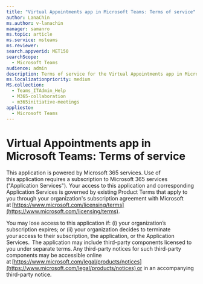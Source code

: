 ```yaml
---
title: "Virtual Appointments app in Microsoft Teams: Terms of service"
author: LanaChin
ms.author: v-lanachin
manager: samanro
ms.topic: article
ms.service: msteams
ms.reviewer: 
search.appverid: MET150
searchScope:
  - Microsoft Teams
audience: admin
description: Terms of service for the Virtual Appointments app in Microsoft Teams.
ms.localizationpriority: medium
MS.collection: 
  - Teams_ITAdmin_Help
  - M365-collaboration
  - m365initiative-meetings
appliesto: 
  - Microsoft Teams
---
```


# Virtual Appointments app in Microsoft Teams: Terms of service

This application is powered by Microsoft 365 services. Use of this application requires a subscription to Microsoft 365 services ("Application Services"). Your access to this application and corresponding Application Services is governed by existing Product Terms that apply to you through your organization's subscription agreement with Microsoft at [https://www.microsoft.com/licensing/terms](https://www.microsoft.com/licensing/terms).  

You may lose access to this application if: (i) your organization’s subscription expires; or (ii) your organization decides to terminate your access to their subscription, the application, or the Application Services.  The application may include third-party components licensed to you under separate terms. Any third-party notices for such third-party components may be accessible online at [https://www.microsoft.com/legal/products/notices](https://www.microsoft.com/legal/products/notices) or in an accompanying third-party notice.
